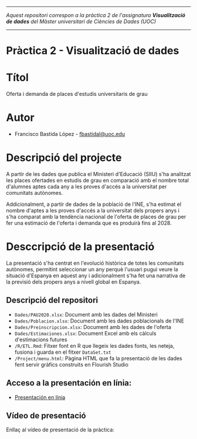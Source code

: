 ***
_Aquest repositori correspon a la pràctica 2 de l'assignatura **Visualització de dades** del Màster universitari de Ciències de Dades (UOC)_

***

# Pràctica 2 - Visualització de dades

# Títol
Oferta i demanda de places d'estudis universitaris de grau

# Autor
* Francisco Bastida López - [fbastidal@uoc.edu](fbastidal@uoc.edu)

# Descripció del projecte

A partir de les dades que publica el Ministeri d'Educació (SIIU) s'ha analitzat les places ofertades en estudis de grau en comparació amb el nombre total d'alumnes aptes cada any a les proves d'accés a la universitat per comunitats autònomes.

Addicionalment, a partir de dades de la població de l'INE, s'ha estimat el nombre d'aptes a les proves d'accés a la universitat dels propers anys i s'ha comparat amb la tendència nacional de l'oferta de places de grau per fer una estimació de l'oferta i demanda que es produirà fins al 2028.

# Desccripció de la presentació

La presentació s'ha centrat en l'evolució històrica de totes les comunitats autònomes, permitint seleccionar un any perquè l'usuari pugui veure la situació d'Espanya en aquest any i adicionalment s'ha fet una narrativa de la previsió dels propers anys a nivell global en Espanya.

## Descripció del repositori

  * `Dades/PAU2020.xlsx`: Document amb les dades del Ministeri
  * `Dades/Poblacion.xlsx`: Document amb les dades poblacionals de l'INE
  * `Dades/Preinscripcion.xlsx`: Document amb les dades de l'oferta
  * `Dades/Estimaciones.xlsx`: Document Excel amb els càlculs d'estimacions futures
  * `/R/ETL.Rmd`: Fitxer font en R que llegeix les dades fonts, les neteja, fusiona i guarda en el fitxer `DataSet.txt`
  * `/Project/menu.html`: Pàgina HTML que fa la presentació de les dades fent servir gràfics construits en Flourish Studio

## Acceso a la presentación en línia:

* [Presentación en línia](https://fbastidal.github.io/VisualitzacioPractica2/Project/)

## Vídeo de presentació

Enllaç al vídeo de presentació de la pràctica:
